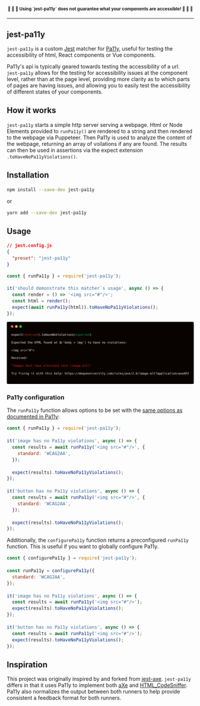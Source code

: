 <h4 align="center">
  <small>🚨 🚨 🚨  Using `jest-pa11y` does not guarantee what your components are accessible!  🚨 🚨 🚨</small>
</h4>

* * *

## jest-pa11y

`jest-pa11y` is a custom [Jest](https://jestjs.io/) matcher for [Pa11y](https://pa11y.org/),
useful for testing the accessibility of html, React components or Vue components.

Pa11y's api is typically geared towards testing the accessibility of a url.
`jest-pa11y` allows for the testing for accessibility issues at the component
level, rather than at the page level, providing more clarity as to which parts
of pages are having issues, and allowing you to easily test the accessibility of
different states of your components.

## How it works
`jest-pa11y` starts a simple http server serving a webpage. Html or Node
Elements provided to `runPa11y()` are rendered to a string and then rendered to
the webpage via Puppeteer. Then Pa11y is used to analyze the content of the
webpage, returning an array of voilations if any are found. The results can then
be used in assertions via the expect extension `.toHaveNoPa11yViolations()`.

## Installation
```bash
npm install --save-dev jest-pa11y
```

or

```bash
yarn add --save-dev jest-pa11y
```

## Usage

```json
// jest.config.js
{
  "preset": "jest-pa11y"
}
```

```javascript
const { runPa11y } = require('jest-pa11y');

it('should demonstrate this matcher`s usage', async () => {
  const render = () => '<img src="#"/>';
  const html = render();
  expect(await runPa11y(html)).toHaveNoPa11yViolations();
});
```

![Screenshot of the resulting output from the usage example](example-cli.png)

### Pa11y configuration

The `runPa11y` function allows options to be set with the [same options as documented in Pa11y](https://github.com/pa11y/pa11y#configuration):

```javascript
const { runPa11y } = require('jest-pa11y');

it('image has no Pa11y violations', async () => {
  const results = await runPa11y('<img src="#"/>', {
    standard: 'WCAG2AA',
  });

  expect(results).toHaveNoPa11yViolations();
});

it('button has no Pa11y violations', async () => {
  const results = await runPa11y('<img src="#"/>', {
    standard: 'WCAG2AA',
  });

  expect(results).toHaveNoPa11yViolations();
});
```

Additionally, the `configurePa11y` function returns a preconfigured `runPa11y`
function. This is useful if you want to globally configure Pa11y.

```javascript
const { configurePa11y } = require('jest-pa11y');

const runPa11y = configurePa11y({
  standard: 'WCAG2AA',
});

it('image has no Pa11y violations', async () => {
  const results = await runPa11y('<img src="#"/>');
  expect(results).toHaveNoPa11yViolations();
});

it('button has no Pa11y violations', async () => {
  const results = await runPa11y('<img src="#"/>');
  expect(results).toHaveNoPa11yViolations();
});
```

## Inspiration
This project was originally inspired by and forked from
[jest-axe](https://github.com/nickcolley/jest-axe). `jest-pa11y` differs in that
it uses Pa11y to implement both [aXe](https://github.com/dequelabs/axe-core) and
[HTML_CodeSniffer](https://github.com/squizlabs/HTML_CodeSniffer). Pa11y also
normalizes the output between both runners to help provide consistent a feedback
format for both runners.
